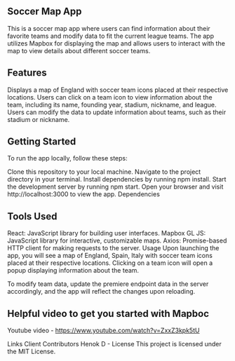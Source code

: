 ## Soccer Map App
This is a soccer map app where users can find information about their favorite teams and modify data to fit the current league teams. The app utilizes Mapbox for displaying the map and allows users to interact with the map to view details about different soccer teams.

## Features
Displays a map of England with soccer team icons placed at their respective locations.
Users can click on a team icon to view information about the team, including its name, founding year, stadium, nickname, and league.
Users can modify the data to update information about teams, such as their stadium or nickname.

## Getting Started
To run the app locally, follow these steps:

Clone this repository to your local machine.
Navigate to the project directory in your terminal.
Install dependencies by running npm install.
Start the development server by running npm start.
Open your browser and visit http://localhost:3000 to view the app.
Dependencies

## Tools Used
React: JavaScript library for building user interfaces.
Mapbox GL JS: JavaScript library for interactive, customizable maps.
Axios: Promise-based HTTP client for making requests to the server.
Usage
Upon launching the app, you will see a map of England, Spain, Italy with soccer team icons placed at their respective locations. Clicking on a team icon will open a popup displaying information about the team.

To modify team data, update the premiere endpoint data in the server accordingly, and the app will reflect the changes upon reloading.

## Helpful video to get you started with Mapboc
Youtube video - https://www.youtube.com/watch?v=ZxxZ3kpk5tU

Links Client 
Contributors
Henok D - 
License
This project is licensed under the MIT License.